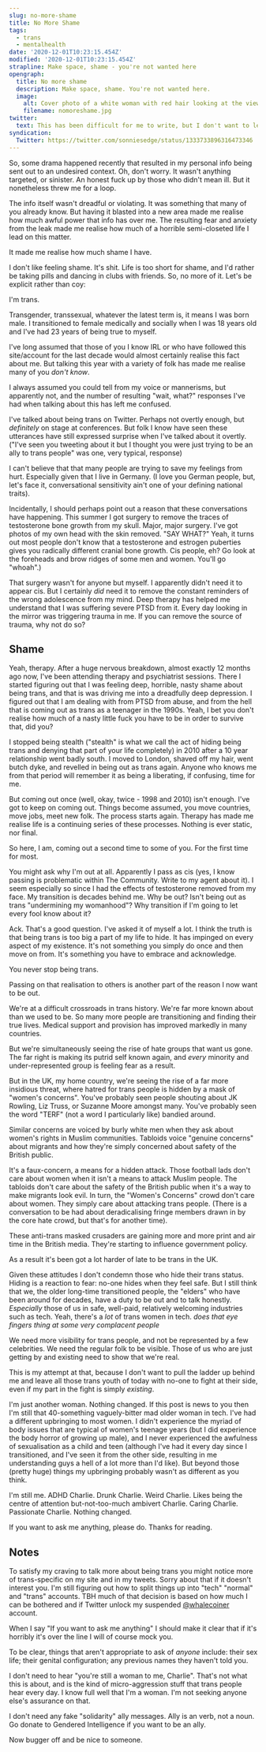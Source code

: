 ```yaml
---
slug: no-more-shame
title: No More Shame
tags:
  - trans
  - mentalhealth
date: '2020-12-01T10:23:15.454Z'
modified: '2020-12-01T10:23:15.454Z'
strapline: Make space, shame - you're not wanted here
opengraph:
  title: No more shame
  description: Make space, shame. You're not wanted here.
  image: 
    alt: Cover photo of a white woman with red hair looking at the viewer
    filename: nomoreshame.jpg
twitter:
  text: This has been difficult for me to write, but I don't want to lead a double-life anymore.
syndication:
  Twitter: https://twitter.com/sonniesedge/status/1333733896316473346
---
```



So, some drama happened recently that resulted in my personal info being sent out to an undesired context. Oh, don't worry. It wasn't anything targeted, or sinister. An honest fuck up by those who didn't mean ill. But it nonetheless threw me for a loop.

The info itself wasn't dreadful or violating. It was something that many of you already know. But having it blasted into a new area made me realise how much awful power that info has over me. The resulting fear and anxiety from the leak made me realise how much of a horrible semi-closeted life I lead on this matter. 

It made me realise how much shame I have. 

I don't like feeling shame. It's shit. Life is too short for shame, and I'd rather be taking pills and dancing in clubs with friends. So, no more of it. Let's be explicit rather than coy:

I'm trans.

Transgender, transsexual, whatever the latest term is, it means I was born male. I transitioned to female medically and socially when I was 18 years old and I've had 23 years of being true to myself.

I've long assumed that those of you I know IRL or who have followed this site/account for the last decade would almost certainly realise this fact about me. But talking this year with a variety of folk has made me realise many of you *don't know*. 

I always assumed you could tell from my voice or mannerisms, but apparently not, and the number of resulting "wait, what?" responses I've had when talking about this has left me confused.

I've talked about being trans on Twitter. Perhaps not overtly enough, but _definitely_ on stage at conferences. But folk I know have seen these utterances have still expressed surprise when I've talked about it overtly. ("I've seen you tweeting about it but I thought you were just trying to be an ally to trans people" was one, very typical, response)

I can't believe that that many people are trying to save my feelings from hurt. Especially given that I live in Germany. (I love you German people, but, let's face it, conversational sensitivity ain't one of your defining national traits).

Incidentally, I should perhaps point out a reason that these conversations have happening. This summer I got surgery to remove the traces of testosterone bone growth from my skull. Major, major surgery. I've got photos of my own head with the skin removed. "SAY WHAT?" Yeah, it turns out most people don't know that a testosterone and estrogen puberties gives you radically different cranial bone growth. Cis people, eh? Go look at the foreheads and brow ridges of some men and women. You'll go "whoah".)

That surgery wasn't for anyone but myself. I apparently didn't need it to appear cis. But I certainly *did* need it to remove the constant reminders of the wrong adolescence from my mind. Deep therapy has helped me understand that I was suffering severe PTSD from it. Every day looking in the mirror was triggering trauma in me. If you can remove the source of trauma, why not do so?


## Shame

Yeah, therapy. After a huge nervous breakdown, almost exactly 12 months ago now, I've been attending therapy and psychiatrist sessions. There I started figuring out that I was feeling deep, horrible, nasty shame about being trans, and that is was driving me into a dreadfully deep depression. I figured out that I am dealing with from PTSD from abuse, and from the hell that is coming out as trans as a teenager in the 1990s. Yeah, I bet you don't realise how much of a nasty little fuck you have to be in order to survive that, did you?

I stopped being stealth ("stealth" is what we call the act of hiding being trans and denying that part of your life completely) in 2010 after a 10 year relationship went badly south. I moved to London, shaved off my hair, went butch dyke, and revelled in being out as trans again. Anyone who knows me from that period will remember it as being a liberating, if confusing, time for me.

But coming out once (well, okay, twice - 1998 and 2010) isn't enough. I've got to keep on coming out. Things become assumed, you move countries, move jobs, meet new folk. The process starts again. Therapy has made me realise life is a continuing series of these processes. Nothing is ever static, nor final.

So here, I am, coming out a second time to some of you. For the first time for most.

You might ask why I'm out at all. Apparently I pass as cis (yes, I know passing is problematic within The Community. Write to my agent about it). I seem especially so since I had the effects of testosterone removed from my face. My transition is decades behind me. Why be out? Isn't being out as trans "undermining my womanhood"? Why transition if I'm going to let every fool know about it?

Ack. That's a good question. I've asked it of myself a lot. I think the truth is that being trans is too big a part of my life to hide. It has impinged on every aspect of my existence. It's not something you simply do once and then move on from. It's something you have to embrace and acknowledge. 

You never stop being trans.

Passing on that realisation to others is another part of the reason I now want to be out. 

We're at a difficult crossroads in trans history. We're far more known about than we used to be. So many more people are transitioning and finding their true lives. Medical support and provision has improved markedly in many countries.

But we're simultaneously seeing the rise of hate groups that want us gone. The far right is making its putrid self known again, and *every* minority and under-represented group is feeling fear as a result.

But in the UK, my home country, we're seeing the rise of a far more insidious threat, where hatred for trans people is hidden by a mask of "women's concerns". You've probably seen people shouting about JK Rowling, Liz Truss, or Suzanne Moore amongst many. You've probably seen the word "TERF" (not a word I particularly like) bandied around.

Similar concerns are voiced by burly white men when they ask about women's rights in Muslim communities. Tabloids voice "genuine concerns" about migrants and how they're simply concerned about safety of the British public.

It's a faux-concern, a means for a hidden attack. Those football lads don't care about women when it isn't a means to attack Muslim people. The tabloids don't care about the safety of the British public when it's a way to make migrants look evil. In turn, the "Women's Concerns" crowd don't care about women. They simply care about attacking trans people. (There is a conversation to be had about deradicalising fringe members drawn in by the core hate crowd, but that's for another time).

These anti-trans masked crusaders are gaining more and more print and air time in the British media. They're starting to influence government policy.

As a result it's been got a lot harder of late to be trans in the UK.

Given these attitudes I don't condemn those who hide their trans status. Hiding is a reaction to fear: no-one hides when they feel safe. But I still think that we, the older long-time transitioned people, the "elders" who have been around for decades, have a duty to be out and to talk honestly. *Especially* those of us in safe, well-paid, relatively welcoming industries such as tech. Yeah, there's a *lot* of trans women in tech. *does that eye fingers thing at some very complacent people*

We need more visibility for trans people, and not be represented by a few celebrities. We need the regular folk to be visible. Those of us who are just getting by and existing need to show that we're real.

This is my attempt at that, because I don't want to pull the ladder up behind me and leave all those trans youth of today with no-one to fight at their side, even if my part in the fight is simply *existing*.

I'm just another woman. Nothing changed. If this post is news to you then I'm still that 40-something vaguely-bitter mad older woman in tech. I've had a different upbringing to most women. I didn't experience the myriad of body issues that are typical of women's teenage years (but I did experience the body horror of growing up male), and I never experienced the awfulness of sexualisation as a child and teen (although I've had it every day since I transitioned, and I've seen it from the other side, resulting in me understanding guys a hell of a lot more than I'd like). But beyond those (pretty huge) things my upbringing probably wasn't as different as you think.

I'm still me. ADHD Charlie. Drunk Charlie. Weird Charlie. Likes being the centre of attention but-not-too-much ambivert Charlie. Caring Charlie. Passionate Charlie. Nothing changed.

If you want to ask me anything, please do. Thanks for reading.

## Notes 

To satisfy my craving to talk more about being trans you might notice more of trans-specific on my site and in my tweets. Sorry about that if it doesn't interest you. I'm still figuring out how to split things up into "tech" "normal" and "trans" accounts. TBH much of that decision is based on how much I can be bothered and if Twitter unlock my suspended [@whalecoiner](https://twitter.com/whalecoiner) account.

When I say "If you want to ask me anything" I should make it clear that if it's horribly it's over the line I will of course mock you. 

To be clear, things that aren't appropriate to ask of *anyone* include: their sex life; their genital configuration; any previous names they haven't told you.

I don't need to hear "you're still a woman to me, Charlie". That's not what this is about, and is the kind of micro-aggression stuff that trans people hear every day. I know full well that I'm a woman. I'm not seeking anyone else's assurance on that.

I don't need any fake "solidarity" ally messages. Ally is an verb, not a noun. Go donate to Gendered Intelligence if you want to be an ally.

Now bugger off and be nice to someone.





